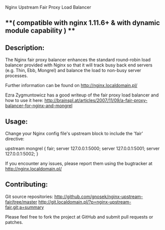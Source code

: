 Nginx Upstream Fair Proxy Load
Balancer

## \*\*( compatible with nginx 1.11.6+ & with dynamic module capability ) \*\*

## Description:

The Nginx fair proxy balancer enhances the standard round-robin load
balancer provided with Nginx so that it will track busy back end servers
(e.g. Thin, Ebb, Mongrel) and balance the load to non-busy server
processes.

Further information can be found on <http://nginx.localdomain.pl/>

Ezra Zygmuntowicz has a good writeup of the fair proxy load balancer and
how to use it here:
<http://brainspl.at/articles/2007/11/09/a-fair-proxy-balancer-for-nginx-and-mongrel>

## Usage:

Change your Nginx config file's upstream block to include the 'fair'
directive:

upstream mongrel { fair; server 127.0.0.1:5000; server 127.0.0.1:5001;
server 127.0.0.1:5002; }

If you encounter any issues, please report them using the bugtracker at
<http://nginx.localdomain.pl/>

## Contributing:

Git source repositories:
<http://github.com/gnosek/nginx-upstream-fair/tree/master>
<http://git.localdomain.pl/?p=nginx-upstream-fair.git;a=summary>

Please feel free to fork the project at GitHub and submit pull requests
or patches.